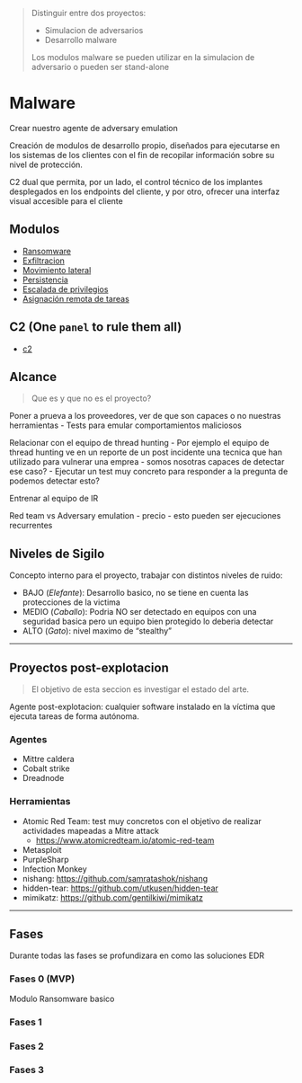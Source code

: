 > Distinguir entre dos proyectos:
> - Simulacion de adversarios
> - Desarrollo malware
>
> Los modulos malware se pueden utilizar en la simulacion de adversario o pueden 
ser stand-alone

# Malware

Crear nuestro agente de adversary emulation

Creación de modulos de desarrollo propio, diseñados para ejecutarse en 
los sistemas de los clientes con el fin de recopilar información sobre su nivel 
de protección.

C2 dual que permita, por un lado, el control técnico de los implantes 
desplegados en los endpoints del cliente, y por otro, ofrecer una interfaz 
visual accesible para el cliente

## Modulos
- [Ransomware]("./ransomware.md")
- [Exfiltracion]("./exfiltrar.md")
- [Movimiento lateral]("./movimiento-lateral.md")
- [Persistencia]("./persistencia.md")
- [Escalada de privilegios]("./escalada-privilegios.md")
- [Asignación remota de tareas]()

## C2 (One ``panel`` to rule them all)
- [c2]("./c2.md")

## Alcance
> Que es y que no es el proyecto?

Poner a prueva a los proveedores, ver de que son capaces o no nuestras herramientas
    - Tests para emular comportamientos maliciosos

Relacionar con el equipo de thread hunting
    - Por ejemplo el equipo de thread hunting ve en un reporte de un post incidente una tecnica que han utilizado para vulnerar una emprea
    - somos nosotras capaces de detectar ese caso?
    - Ejecutar un test muy concreto para responder a la pregunta de podemos detectar esto?

Entrenar al equipo de IR

Red team vs Adversary emulation
    - precio
    - esto pueden ser ejecuciones recurrentes

## Niveles de Sigilo

Concepto interno para el proyecto, trabajar con distintos niveles de ruido:

- BAJO (*Elefante*): Desarrollo basico, no se tiene en cuenta las protecciones de la victima
- MEDIO (*Caballo*): Podria NO ser detectado en equipos con una seguridad basica pero un equipo bien protegido lo deberia detectar
- ALTO (*Gato*): nivel maximo de “stealthy”

---

## Proyectos post-explotacion

> El objetivo de esta seccion es investigar el estado del arte.

Agente post-explotacion: cualquier software instalado en la víctima que ejecuta tareas de forma autónoma.

### Agentes
- Mittre caldera
- Cobalt strike
- Dreadnode

### Herramientas
- Atomic Red Team: test muy concretos con el objetivo de realizar actividades mapeadas a Mitre attack
    - https://www.atomicredteam.io/atomic-red-team
- Metasploit 
- PurpleSharp
- Infection Monkey
- nishang: https://github.com/samratashok/nishang
- hidden-tear: https://github.com/utkusen/hidden-tear
- mimikatz: https://github.com/gentilkiwi/mimikatz

---

## Fases
Durante todas las fases se profundizara en como las soluciones EDR

### Fases 0 (MVP)
Modulo Ransomware basico 
### Fases 1
### Fases 2
### Fases 3


